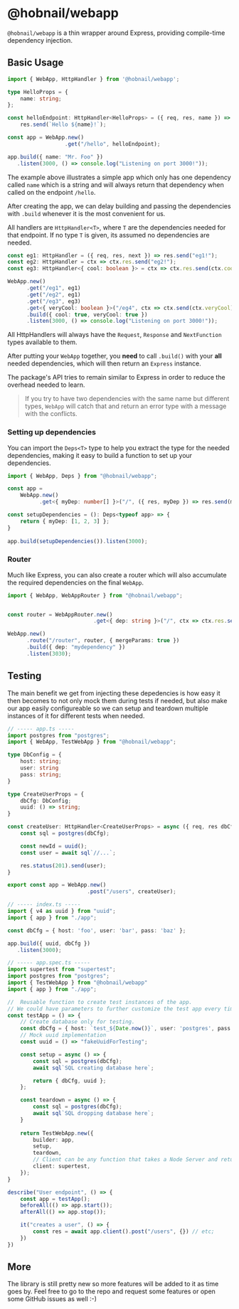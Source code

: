 # @hobnail/webapp

`@hobnail/webapp` is a thin wrapper around Express, providing compile-time dependency injection.

## Basic Usage
```ts
import { WebApp, HttpHandler } from '@hobnail/webapp';

type HelloProps = {
    name: string;
};

const helloEndpoint: HttpHandler<HelloProps> = ({ req, res, name }) =>
    res.send(`Hello ${name}!`);

const app = WebApp.new()
                  .get("/hello", helloEndpoint);

app.build({ name: "Mr. Foo" })
   .listen(3000, () => console.log("Listening on port 3000!"));
```

The example above illustrates a simple app which only has one dependency called `name` which is a string and will always return that dependency when called on the endpoint `/hello`.

After creating the app, we can delay building and passing the dependencies with `.build` whenever it is the most convenient for us.

All handlers are `HttpHandler<T>`, where `T` are the dependencies needed for that endpoint. If no type `T` is given, its assumed no dependencies are needed.

```ts
const eg1: HttpHandler = ({ req, res, next }) => res.send("eg1!");
const eg2: HttpHandler = ctx => ctx.res.send("eg2!");
const eg3: HttpHandler<{ cool: boolean }> = ctx => ctx.res.send(ctx.cool);

WebApp.new()
      .get("/eg1", eg1)
      .get("/eg2", eg1)
      .get("/eg3", eg3)
      .get<{ veryCool: boolean }>("/eg4", ctx => ctx.send(ctx.veryCool))
      .build({ cool: true, veryCool: true })
      .listen(3000, () => console.log("Listening on port 3000!"));
```

All HttpHandlers will always have the `Request`, `Response` and `NextFunction` types available to them.

After putting your `WebApp` together, you **need** to call `.build()` with your **all** needed dependencies, which will then return an `Express` instance.

The package's API tries to remain similar to Express in order to reduce the overhead needed to learn.

> If you try to have two dependencies with the same name but different types, `WebApp` will catch that and return an error type with a message with the conflicts.

### Setting up dependencies

You can import the `Deps<T>` type to help you extract the type for the needed dependencies, making it easy to build a function to set up your dependencies.

```ts
import { WebApp, Deps } from "@hobnail/webapp";

const app = 
    WebApp.new()
          .get<{ myDep: number[] }>("/", ({ res, myDep }) => res.send(myDep));

const setupDependencies = (): Deps<typeof app> => {
    return { myDep: [1, 2, 3] };
}
            
app.build(setupDependencies()).listen(3000);
```

### Router
Much like Express, you can also create a router which will also accumulate the required dependencies on the final `WebApp`.

```ts
import { WebApp, WebAppRouter } from "@hobnail/webapp";


const router = WebAppRouter.new()
                           .get<{ dep: string }>("/", ctx => ctx.res.send(ctx.dep));

WebApp.new()
      .route("/router", router, { mergeParams: true })
      .build({ dep: "mydependency" })
      .listen(3030);
```

## Testing

The main benefit we get from injecting these depedencies is how easy it then becomes to not only mock them during tests if needed, but also make our app easily configureable so we can setup and teardown multiple instances of it for different tests when needed.

```ts
// ----- app.ts -----
import postgres from "postgres";
import { WebApp, TestWebApp } from "@hobnail/webapp";

type DbConfig = {
    host: string;
    user: string
    pass: string;
}

type CreateUserProps = {
    dbCfg: DbConfig;
    uuid: () => string;
}

const createUser: HttpHandler<CreateUserProps> = async ({ req, res dbCfg, uuid }) => {
    const sql = postgres(dbCfg);

    const newId = uuid();
    const user = await sql`//...`;

    res.status(201).send(user);
}

export const app = WebApp.new()
                         .post("/users", createUser);

// ----- index.ts -----
import { v4 as uuid } from "uuid";
import { app } from "./app";

const dbCfg = { host: 'foo', user: 'bar', pass: 'baz' };

app.build({ uuid, dbCfg })
   .listen(3000);

// ----- app.spec.ts -----
import supertest from "supertest";
import postgres from "postgres";
import { TestWebApp } from "@hobnail/webapp"
import { app } from "./app";

//  Reusable function to create test instances of the app.
// We could have parameters to further customize the test app every time its created.
const testApp = () => {
    // Create database only for testing.
    const dbCfg = { host: `test_${Date.now()}`, user: 'postgres', pass: 'postgres' };
    // Mock uuid implementation
    const uuid = () => "fakeUuidForTesting";

    const setup = async () => {
        const sql = postgres(dbCfg);
        await sql`SQL creating database here`;

        return { dbCfg, uuid };
    };

    const teardown = async () => {
        const sql = postgres(dbCfg);
        await sql`SQL dropping database here`;
    }
    
    return TestWebApp.new({
        builder: app,
        setup,
        teardown,
        // Client can be any function that takes a Node Server and returns a testing client.
        client: supertest, 
    });
}

describe("User endpoint", () => {
    const app = testApp();
    beforeAll(() => app.start());
    afterAll(() => app.stop());

    it("creates a user", () => {
        const res = await app.client().post("/users", {}) // etc;
    })
})

```

## More
The library is still pretty new so more features will be added to it as time goes by. Feel free to go to the repo and request some features or open some GitHub issues as well :-)